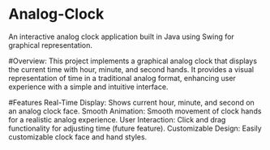 # Analog-Clock
An interactive analog clock application built in Java using Swing for graphical representation.

#Overview:
This project implements a graphical analog clock that displays the current time with hour, minute, and second hands. It provides a visual representation of time in a traditional analog format, enhancing user experience with a simple and intuitive interface.

#Features
Real-Time Display: Shows current hour, minute, and second on an analog clock face.
Smooth Animation: Smooth movement of clock hands for a realistic analog experience.
User Interaction: Click and drag functionality for adjusting time (future feature).
Customizable Design: Easily customizable clock face and hand styles.
